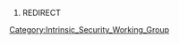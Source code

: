 1.  REDIRECT

[Category:Intrinsic_Security_Working_Group](Category:Intrinsic_Security_Working_Group "wikilink")